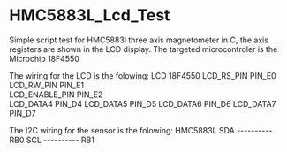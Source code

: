 # HMC5883L_Lcd_Test
Simple script test for HMC5883l three axis magnetometer in C, the axis registers are shown in the LCD display.
The targeted microcontroler is the Microchip 18F4550

The wiring for the LCD is the folowing:
LCD             18F4550
LCD_RS_PIN      PIN_E0
LCD_RW_PIN      PIN_E1  
LCD_ENABLE_PIN  PIN_E2  
LCD_DATA4       PIN_D4 
LCD_DATA5       PIN_D5 
LCD_DATA6       PIN_D6 
LCD_DATA7       PIN_D7 

The I2C wiring for the sensor is the folowing:
HMC5883L
SDA      ---------- RB0
SCL      ---------- RB1

